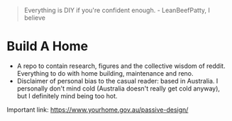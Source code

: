 >Everything is DIY if you're confident enough. - LeanBeefPatty, I believe

# Build A Home

* A repo to contain research, figures and the collective wisdom of reddit. Everything to do with home building, maintenance and reno. 
* Disclaimer of personal bias to the casual reader: based in Australia. I personally don't mind cold (Australia doesn't really get cold anyway), but I definitely mind being too hot.

Important link: https://www.yourhome.gov.au/passive-design/
